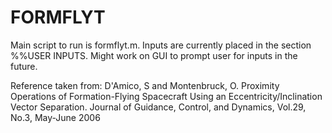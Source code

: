 # FORMFLYT

Main script to run is formflyt.m. Inputs are currently placed in the section %%USER INPUTS. Might work on GUI to prompt user for inputs in the future. 

Reference taken from: D'Amico, S and Montenbruck, O. Proximity Operations of Formation-Flying Spacecraft Using an Eccentricity/Inclination Vector Separation. Journal of Guidance, Control, and Dynamics, Vol.29, No.3, May-June 2006
